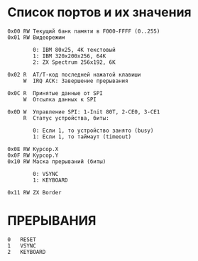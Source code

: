 Список портов и их значения
======================================================
```
0x00 RW Текущий банк памяти в F000-FFFF (0..255)
0x01 RW Видеорежим

        0: IBM 80x25, 4K текстовый
        1: IBM 320x200x256, 64K
        2: ZX Spectrum 256x192, 6K

0x02 R  AT/T-код последней нажатой клавиши
     W  IRQ ACK: Завершение прерывания

0x0С R  Принятые данные от SPI
     W  Отсылка данных к SPI

0x0D W  Управление SPI: 1-Init 80T, 2-CE0, 3-CE1
     R  Статус устройства, биты:

        0: Если 1, то устройство занято (busy)
        1: Если 1, то таймаут (timeout)

0x0E RW Курсор.X
0x0F RW Курсор.Y
0x10 RW Маска прерываний (биты)

        0: VSYNC
        1: KEYBOARD

0x11 RW ZX Border
```
ПРЕРЫВАНИЯ
======================================================
```
0   RESET
1   VSYNC
2   KEYBOARD
```

